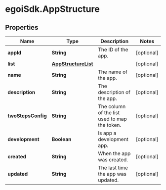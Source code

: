 # egoiSdk.AppStructure

## Properties
Name | Type | Description | Notes
------------ | ------------- | ------------- | -------------
**appId** | **String** | The ID of the app. | [optional] 
**list** | [**AppStructureList**](AppStructureList.md) |  | [optional] 
**name** | **String** | The name of the app. | [optional] 
**description** | **String** | The description of the app. | [optional] 
**twoStepsConfig** | **String** | The column of the list used to map the token. | [optional] 
**development** | **Boolean** | Is app a development app. | [optional] 
**created** | **String** | When the app was created. | [optional] 
**updated** | **String** | The last time the app was updated. | [optional] 


